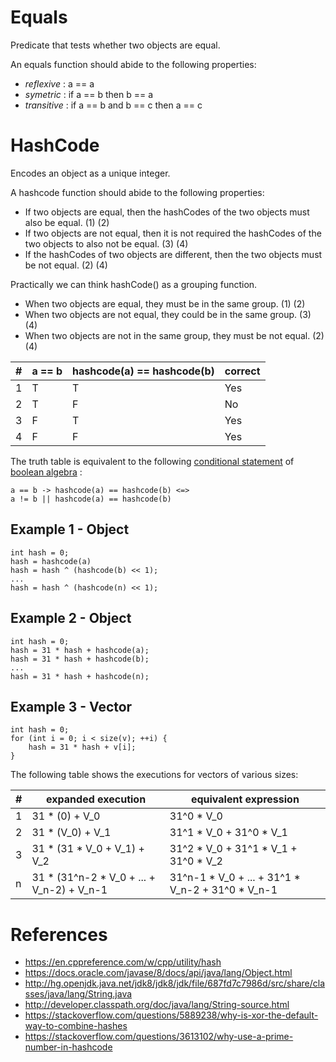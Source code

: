 # Equals

Predicate that tests whether two objects are equal.

An equals function should abide to the following properties:

- *reflexive*  : a == a
- *symetric*   : if a == b then b == a
- *transitive* : if a == b and b == c then a == c

# HashCode

Encodes an object as a unique integer.

A hashcode function should abide to the following properties:

- If two objects are equal, then the hashCodes of the two objects must also be equal. (1) (2)
- If two objects are not equal, then it is not required the hashCodes of the two objects to also not be equal. (3) (4)
- If the hashCodes of two objects are different, then the two objects must be not equal. (2) (4)

Practically we can think hashCode() as a grouping function.

- When two objects are equal, they must be in the same group. (1) (2)
- When two objects are not equal, they could be in the same group. (3) (4)
- When two objects are not in the same group, they must be not equal. (2) (4)

| # | a == b      | hashcode(a) == hashcode(b) | correct |
| - | ----------- | -------------------------- | ------- |
| 1 | T           | T                          | Yes     |
| 2 | T           | F                          | No      |
| 3 | F           | T                          | Yes     |
| 4 | F           | F                          | Yes     |

The truth table is equivalent to the following 
[conditional statement](https://en.wikipedia.org/wiki/Material_conditional) of 
[boolean algebra](https://en.wikipedia.org/wiki/Boolean_algebra) :


```
a == b -> hashcode(a) == hashcode(b) <=>
a != b || hashcode(a) == hashcode(b)
```

## Example 1 - Object

```
int hash = 0;
hash = hashcode(a)
hash = hash ^ (hashcode(b) << 1);
...
hash = hash ^ (hashcode(n) << 1);
```

## Example 2 - Object

```
int hash = 0;
hash = 31 * hash + hashcode(a);
hash = 31 * hash + hashcode(b);
...
hash = 31 * hash + hashcode(n);
```

## Example 3 - Vector

```
int hash = 0;
for (int i = 0; i < size(v); ++i) {
    hash = 31 * hash + v[i];
}
```

The following table shows the executions for vectors of various sizes:

| # | expanded execution                        | equivalent expression                            |
| - | ----------------------------------------- | ------------------------------------------------ |
| 1 | 31 * (0) + V_0                            | 31^0 * V_0                                       |
| 2 | 31 * (V_0) + V_1                          | 31^1 * V_0 + 31^0 * V_1                          |
| 3 | 31 * (31 * V_0 + V_1) + V_2               | 31^2 * V_0 + 31^1 * V_1 + 31^0 * V_2             |
| n | 31 * (31^n-2 * V_0 + ... + V_n-2) + V_n-1 | 31^n-1 * V_0 + ... + 31^1 * V_n-2 + 31^0 * V_n-1 |

# References
- https://en.cppreference.com/w/cpp/utility/hash
- https://docs.oracle.com/javase/8/docs/api/java/lang/Object.html
- http://hg.openjdk.java.net/jdk8/jdk8/jdk/file/687fd7c7986d/src/share/classes/java/lang/String.java
- http://developer.classpath.org/doc/java/lang/String-source.html
- https://stackoverflow.com/questions/5889238/why-is-xor-the-default-way-to-combine-hashes
- https://stackoverflow.com/questions/3613102/why-use-a-prime-number-in-hashcode
